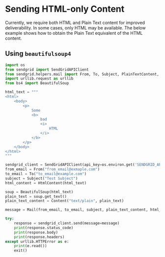 # Sending HTML-only Content


Currently, we require both HTML and Plain Text content for improved deliverability. In some cases, only HTML may be available. The below example shows how to obtain the Plain Text equivalent of the HTML content.

## Using `beautifulsoup4`

```python
import os
from sendgrid import SendGridAPIClient
from sendgrid.helpers.mail import From, To, Subject, PlainTextContent, HtmlContent, Mail
import urllib.request as urllib
from bs4 import BeautifulSoup

html_text = """
<html>
    <body>
        <p>
            Some
            <b>
                bad
                <i>
                    HTML
                </i>
            </b>
        </p>
    </body>
</html>
"""

sendgrid_client = SendGridAPIClient(api_key=os.environ.get('SENDGRID_API_KEY'))
from_email = From("from_email@exmaple.com")
to_email = To("to_email@example.com")
subject = Subject("Test Subject")
html_content = HtmlContent(html_text)

soup = BeautifulSoup(html_text)
plain_text = soup.get_text()
plain_text_content = Content("text/plain", plain_text)

message = Mail(from_email, to_email, subject, plain_text_content, html_content)

try:
    response = sendgrid_client.send(message=message)
    print(response.status_code)
    print(response.body)
    print(response.headers)
except urllib.HTTPError as e:
    print(e.read())
    exit()
```
